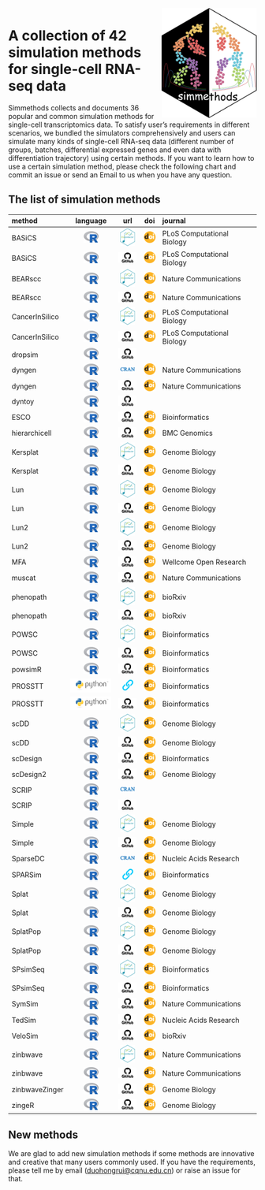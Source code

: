 
<img src="man/figures/simmethods_logo.png" align="right" width = "193px" height="223px"/>

# A collection of 42 simulation methods for single-cell RNA-seq data

Simmethods collects and documents 36 popular and common simulation
methods for single-cell transcriptomics data. To satisfy user’s
requirements in different scenarios, we bundled the simulators
comprehensively and users can simulate many kinds of single-cell RNA-seq
data (different number of groups, batches, differential expressed genes
and even data with differentiation trajectory) using certain methods. If
you want to learn how to use a certain simulation method, please check
the following chart and commit an issue or send an Email to us when you
have any question.

## The list of simulation methods

| method         |                              language                              |                                                                                 url                                                                                  |                                                               doi                                                                | journal                    |
|:---------------|:------------------------------------------------------------------:|:--------------------------------------------------------------------------------------------------------------------------------------------------------------------:|:--------------------------------------------------------------------------------------------------------------------------------:|:---------------------------|
| BASiCS         |   <img src='man/figures/R_logo.png' height='23px' width='30px'>    |       <a href='https://bioconductor.org/packages/release/bioc/html/BASiCS.html'><img src='man/figures/bioconductor_logo.png' height='36px' width = '30px'></a>       |   <a href='https://doi.org/10.1371/journal.pcbi.1004333'><img src='man/figures/doi_logo.png' height='24px' width = '24px'></a>   | PLoS Computational Biology |
| BASiCS         |   <img src='man/figures/R_logo.png' height='23px' width='30px'>    |                      <a href='https://github.com/catavallejos/BASiCS'><img src='man/figures/github_logo.png' height='21px' width = '38px'></a>                       |   <a href='https://doi.org/10.1371/journal.pcbi.1004333'><img src='man/figures/doi_logo.png' height='24px' width = '24px'></a>   | PLoS Computational Biology |
| BEARscc        |   <img src='man/figures/R_logo.png' height='23px' width='30px'>    |    <a href='https://www.bioconductor.org/packages/release/bioc/html/BEARscc.html'><img src='man/figures/bioconductor_logo.png' height='36px' width = '30px'></a>     |    <a href='https://doi.org/10.1038/s41467-018-03608-y'><img src='man/figures/doi_logo.png' height='24px' width = '24px'></a>    | Nature Communications      |
| BEARscc        |   <img src='man/figures/R_logo.png' height='23px' width='30px'>    |                      <a href='https://github.com/seversond12/BEARscc'><img src='man/figures/github_logo.png' height='21px' width = '38px'></a>                       |    <a href='https://doi.org/10.1038/s41467-018-03608-y'><img src='man/figures/doi_logo.png' height='24px' width = '24px'></a>    | Nature Communications      |
| CancerInSilico |   <img src='man/figures/R_logo.png' height='23px' width='30px'>    | <a href='https://www.bioconductor.org/packages/release/bioc/html/CancerInSilico.html'><img src='man/figures/bioconductor_logo.png' height='36px' width = '30px'></a> |   <a href='https://doi.org/10.1371/journal.pcbi.1006935'><img src='man/figures/doi_logo.png' height='24px' width = '24px'></a>   | PLoS Computational Biology |
| CancerInSilico |   <img src='man/figures/R_logo.png' height='23px' width='30px'>    |                    <a href='https://github.com/FertigLab/CancerInSilico'><img src='man/figures/github_logo.png' height='21px' width = '38px'></a>                    |   <a href='https://doi.org/10.1371/journal.pcbi.1006935'><img src='man/figures/doi_logo.png' height='24px' width = '24px'></a>   | PLoS Computational Biology |
| dropsim        |   <img src='man/figures/R_logo.png' height='23px' width='30px'>    |                      <a href='https://github.com/marchinilab/dropsim'><img src='man/figures/github_logo.png' height='21px' width = '38px'></a>                       |                                                                                                                                  |                            |
| dyngen         |   <img src='man/figures/R_logo.png' height='23px' width='30px'>    |               <a href='https://cran.r-project.org/web/packages/dyngen/index.html'><img src='man/figures/CRAN.png' height='12.5px' width = '30px'></a>                |    <a href='https://doi.org/10.1038/s41467-021-24152-2'><img src='man/figures/doi_logo.png' height='24px' width = '24px'></a>    | Nature Communications      |
| dyngen         |   <img src='man/figures/R_logo.png' height='23px' width='30px'>    |                        <a href='https://github.com/dynverse/dyngen'><img src='man/figures/github_logo.png' height='21px' width = '38px'></a>                         |    <a href='https://doi.org/10.1038/s41467-021-24152-2'><img src='man/figures/doi_logo.png' height='24px' width = '24px'></a>    | Nature Communications      |
| dyntoy         |   <img src='man/figures/R_logo.png' height='23px' width='30px'>    |                        <a href='https://github.com/dynverse/dyntoy'><img src='man/figures/github_logo.png' height='21px' width = '38px'></a>                         |                                                                                                                                  |                            |
| ESCO           |   <img src='man/figures/R_logo.png' height='23px' width='30px'>    |                          <a href='https://github.com/JINJINT/ESCO'><img src='man/figures/github_logo.png' height='21px' width = '38px'></a>                          |  <a href='https://doi.org/10.1093/bioinformatics/btab116'><img src='man/figures/doi_logo.png' height='24px' width = '24px'></a>  | Bioinformatics             |
| hierarchicell  |   <img src='man/figures/R_logo.png' height='23px' width='30px'>    |                      <a href='https://github.com/kdzimm/hierarchicell'><img src='man/figures/github_logo.png' height='21px' width = '38px'></a>                      |    <a href='https://doi.org/10.1186/s12864-021-07635-w'><img src='man/figures/doi_logo.png' height='24px' width = '24px'></a>    | BMC Genomics               |
| Kersplat       |   <img src='man/figures/R_logo.png' height='23px' width='30px'>    |      <a href='https://bioconductor.org/packages/release/bioc/html/splatter.html'><img src='man/figures/bioconductor_logo.png' height='36px' width = '30px'></a>      |    <a href='https://doi.org/10.1186/s13059-017-1305-0'><img src='man/figures/doi_logo.png' height='24px' width = '24px'></a>     | Genome Biology             |
| Kersplat       |   <img src='man/figures/R_logo.png' height='23px' width='30px'>    |                        <a href='https://github.com/Oshlack/splatter'><img src='man/figures/github_logo.png' height='21px' width = '38px'></a>                        |    <a href='https://doi.org/10.1186/s13059-017-1305-0'><img src='man/figures/doi_logo.png' height='24px' width = '24px'></a>     | Genome Biology             |
| Lun            |   <img src='man/figures/R_logo.png' height='23px' width='30px'>    |      <a href='https://bioconductor.org/packages/release/bioc/html/splatter.html'><img src='man/figures/bioconductor_logo.png' height='36px' width = '30px'></a>      |    <a href='https://doi.org/10.1186/s13059-017-1305-0'><img src='man/figures/doi_logo.png' height='24px' width = '24px'></a>     | Genome Biology             |
| Lun            |   <img src='man/figures/R_logo.png' height='23px' width='30px'>    |                        <a href='https://github.com/Oshlack/splatter'><img src='man/figures/github_logo.png' height='21px' width = '38px'></a>                        |    <a href='https://doi.org/10.1186/s13059-017-1305-0'><img src='man/figures/doi_logo.png' height='24px' width = '24px'></a>     | Genome Biology             |
| Lun2           |   <img src='man/figures/R_logo.png' height='23px' width='30px'>    |      <a href='https://bioconductor.org/packages/release/bioc/html/splatter.html'><img src='man/figures/bioconductor_logo.png' height='36px' width = '30px'></a>      |    <a href='https://doi.org/10.1186/s13059-017-1305-0'><img src='man/figures/doi_logo.png' height='24px' width = '24px'></a>     | Genome Biology             |
| Lun2           |   <img src='man/figures/R_logo.png' height='23px' width='30px'>    |                        <a href='https://github.com/Oshlack/splatter'><img src='man/figures/github_logo.png' height='21px' width = '38px'></a>                        |    <a href='https://doi.org/10.1186/s13059-017-1305-0'><img src='man/figures/doi_logo.png' height='24px' width = '24px'></a>     | Genome Biology             |
| MFA            |   <img src='man/figures/R_logo.png' height='23px' width='30px'>    |                      <a href='https://github.com/kieranrcampbell/mfa'><img src='man/figures/github_logo.png' height='21px' width = '38px'></a>                       | <a href='https://doi.org/10.12688/wellcomeopenres.11087.1'><img src='man/figures/doi_logo.png' height='24px' width = '24px'></a> | Wellcome Open Research     |
| muscat         |   <img src='man/figures/R_logo.png' height='23px' width='30px'>    |                        <a href='https://github.com/HelenaLC/muscat'><img src='man/figures/github_logo.png' height='21px' width = '38px'></a>                         |    <a href='https://doi.org/10.1038/s41467-020-19894-4'><img src='man/figures/doi_logo.png' height='24px' width = '24px'></a>    | Nature Communications      |
| phenopath      |   <img src='man/figures/R_logo.png' height='23px' width='30px'>    |     <a href='https://bioconductor.org/packages/release/bioc/html/phenopath.html'><img src='man/figures/bioconductor_logo.png' height='36px' width = '30px'></a>      |          <a href='https://doi.org/10.1101/159913'><img src='man/figures/doi_logo.png' height='24px' width = '24px'></a>          | bioRxiv                    |
| phenopath      |   <img src='man/figures/R_logo.png' height='23px' width='30px'>    |                   <a href='https://github.com/kieranrcampbell/phenopath'><img src='man/figures/github_logo.png' height='21px' width = '38px'></a>                    |          <a href='https://doi.org/10.1101/159913'><img src='man/figures/doi_logo.png' height='24px' width = '24px'></a>          | bioRxiv                    |
| POWSC          |   <img src='man/figures/R_logo.png' height='23px' width='30px'>    |      <a href='http://www.bioconductor.org/packages/release/bioc/html/POWSC.html'><img src='man/figures/bioconductor_logo.png' height='36px' width = '30px'></a>      |  <a href='https://doi.org/10.1093/bioinformatics/btaa607'><img src='man/figures/doi_logo.png' height='24px' width = '24px'></a>  | Bioinformatics             |
| POWSC          |   <img src='man/figures/R_logo.png' height='23px' width='30px'>    |                          <a href='https://github.com/suke18/POWSC'><img src='man/figures/github_logo.png' height='21px' width = '38px'></a>                          |  <a href='https://doi.org/10.1093/bioinformatics/btaa607'><img src='man/figures/doi_logo.png' height='24px' width = '24px'></a>  | Bioinformatics             |
| powsimR        |   <img src='man/figures/R_logo.png' height='23px' width='30px'>    |                         <a href='https://github.com/bvieth/powsimR'><img src='man/figures/github_logo.png' height='21px' width = '38px'></a>                         |  <a href='https://doi.org/10.1093/bioinformatics/btx435'><img src='man/figures/doi_logo.png' height='24px' width = '24px'></a>   | Bioinformatics             |
| PROSSTT        | <img src='man/figures/python_logo.png' height='28px' width='84px'> |                       <a href='http://wwwuser.gwdg.de/~compbiol/prosstt/doc/'><img src='man/figures/URL.png' height='25px' width = '25px'></a>                       |  <a href='https://doi.org/10.1093/bioinformatics/btz078'><img src='man/figures/doi_logo.png' height='24px' width = '24px'></a>   | Bioinformatics             |
| PROSSTT        | <img src='man/figures/python_logo.png' height='28px' width='84px'> |                      <a href='https://github.com/soedinglab/prosstt/'><img src='man/figures/github_logo.png' height='21px' width = '38px'></a>                       |  <a href='https://doi.org/10.1093/bioinformatics/btz078'><img src='man/figures/doi_logo.png' height='24px' width = '24px'></a>   | Bioinformatics             |
| scDD           |   <img src='man/figures/R_logo.png' height='23px' width='30px'>    |      <a href='https://www.bioconductor.org/packages/release/bioc/html/scDD.html'><img src='man/figures/bioconductor_logo.png' height='36px' width = '30px'></a>      |    <a href='https://doi.org/10.1186/s13059-016-1077-y'><img src='man/figures/doi_logo.png' height='24px' width = '24px'></a>     | Genome Biology             |
| scDD           |   <img src='man/figures/R_logo.png' height='23px' width='30px'>    |                        <a href='https://github.com/kdkorthauer/scDD'><img src='man/figures/github_logo.png' height='21px' width = '38px'></a>                        |    <a href='https://doi.org/10.1186/s13059-016-1077-y'><img src='man/figures/doi_logo.png' height='24px' width = '24px'></a>     | Genome Biology             |
| scDesign       |   <img src='man/figures/R_logo.png' height='23px' width='30px'>    |                      <a href='https://github.com/Vivianstats/scDesign'><img src='man/figures/github_logo.png' height='21px' width = '38px'></a>                      |  <a href='https://doi.org/10.1093/bioinformatics/btz321'><img src='man/figures/doi_logo.png' height='24px' width = '24px'></a>   | Bioinformatics             |
| scDesign2      |   <img src='man/figures/R_logo.png' height='23px' width='30px'>    |                       <a href='https://github.com/JSB-UCLA/scDesign2'><img src='man/figures/github_logo.png' height='21px' width = '38px'></a>                       |    <a href='https://doi.org/10.1186/s13059-021-02367-2'><img src='man/figures/doi_logo.png' height='24px' width = '24px'></a>    | Genome Biology             |
| SCRIP          |   <img src='man/figures/R_logo.png' height='23px' width='30px'>    |                <a href='https://cran.r-project.org/web/packages/SCRIP/index.html'><img src='man/figures/CRAN.png' height='12.5px' width = '30px'></a>                |                                                                                                                                  |                            |
| SCRIP          |   <img src='man/figures/R_logo.png' height='23px' width='30px'>    |                        <a href='https://github.com/thecailab/SCRIP'><img src='man/figures/github_logo.png' height='21px' width = '38px'></a>                         |                                                                                                                                  |                            |
| Simple         |   <img src='man/figures/R_logo.png' height='23px' width='30px'>    |      <a href='https://bioconductor.org/packages/release/bioc/html/splatter.html'><img src='man/figures/bioconductor_logo.png' height='36px' width = '30px'></a>      |    <a href='https://doi.org/10.1186/s13059-017-1305-0'><img src='man/figures/doi_logo.png' height='24px' width = '24px'></a>     | Genome Biology             |
| Simple         |   <img src='man/figures/R_logo.png' height='23px' width='30px'>    |                        <a href='https://github.com/Oshlack/splatter'><img src='man/figures/github_logo.png' height='21px' width = '38px'></a>                        |    <a href='https://doi.org/10.1186/s13059-017-1305-0'><img src='man/figures/doi_logo.png' height='24px' width = '24px'></a>     | Genome Biology             |
| SparseDC       |   <img src='man/figures/R_logo.png' height='23px' width='30px'>    |               <a href='https://cran.rstudio.com/web/packages/SparseDC/index.html'><img src='man/figures/CRAN.png' height='12.5px' width = '30px'></a>                |       <a href='https://doi.org/10.1093/nar/gkx1113'><img src='man/figures/doi_logo.png' height='24px' width = '24px'></a>        | Nucleic Acids Research     |
| SPARSim        |   <img src='man/figures/R_logo.png' height='23px' width='30px'>    |                           <a href='https://gitlab.com/sysbiobig/sparsim'><img src='man/figures/URL.png' height='25px' width = '25px'></a>                            |  <a href='https://doi.org/10.1093/bioinformatics/btz752'><img src='man/figures/doi_logo.png' height='24px' width = '24px'></a>   | Bioinformatics             |
| Splat          |   <img src='man/figures/R_logo.png' height='23px' width='30px'>    |      <a href='https://bioconductor.org/packages/release/bioc/html/splatter.html'><img src='man/figures/bioconductor_logo.png' height='36px' width = '30px'></a>      |    <a href='https://doi.org/10.1186/s13059-017-1305-0'><img src='man/figures/doi_logo.png' height='24px' width = '24px'></a>     | Genome Biology             |
| Splat          |   <img src='man/figures/R_logo.png' height='23px' width='30px'>    |                        <a href='https://github.com/Oshlack/splatter'><img src='man/figures/github_logo.png' height='21px' width = '38px'></a>                        |    <a href='https://doi.org/10.1186/s13059-017-1305-0'><img src='man/figures/doi_logo.png' height='24px' width = '24px'></a>     | Genome Biology             |
| SplatPop       |   <img src='man/figures/R_logo.png' height='23px' width='30px'>    |      <a href='https://bioconductor.org/packages/release/bioc/html/splatter.html'><img src='man/figures/bioconductor_logo.png' height='36px' width = '30px'></a>      |    <a href='https://doi.org/10.1186/s13059-021-02546-1'><img src='man/figures/doi_logo.png' height='24px' width = '24px'></a>    | Genome Biology             |
| SplatPop       |   <img src='man/figures/R_logo.png' height='23px' width='30px'>    |                        <a href='https://github.com/Oshlack/splatter'><img src='man/figures/github_logo.png' height='21px' width = '38px'></a>                        |    <a href='https://doi.org/10.1186/s13059-021-02546-1'><img src='man/figures/doi_logo.png' height='24px' width = '24px'></a>    | Genome Biology             |
| SPsimSeq       |   <img src='man/figures/R_logo.png' height='23px' width='30px'>    |    <a href='https://www.bioconductor.org/packages/release/bioc/html/SPsimSeq.html'><img src='man/figures/bioconductor_logo.png' height='36px' width = '30px'></a>    |  <a href='https://doi.org/10.1093/bioinformatics/btaa105'><img src='man/figures/doi_logo.png' height='24px' width = '24px'></a>  | Bioinformatics             |
| SPsimSeq       |   <img src='man/figures/R_logo.png' height='23px' width='30px'>    |               <a href='https://github.com/CenterForStatistics-UGent/SPsimSeq'><img src='man/figures/github_logo.png' height='21px' width = '38px'></a>               |  <a href='https://doi.org/10.1093/bioinformatics/btaa105'><img src='man/figures/doi_logo.png' height='24px' width = '24px'></a>  | Bioinformatics             |
| SymSim         |   <img src='man/figures/R_logo.png' height='23px' width='30px'>    |                        <a href='https://github.com/YosefLab/SymSim'><img src='man/figures/github_logo.png' height='21px' width = '38px'></a>                         |    <a href='https://doi.org/10.1038/s41467-019-10500-w'><img src='man/figures/doi_logo.png' height='24px' width = '24px'></a>    | Nature Communications      |
| TedSim         |   <img src='man/figures/R_logo.png' height='23px' width='30px'>    |                        <a href='https://github.com/Galaxeee/TedSim'><img src='man/figures/github_logo.png' height='21px' width = '38px'></a>                         |       <a href='https://doi.org/10.1093/nar/gkac235'><img src='man/figures/doi_logo.png' height='24px' width = '24px'></a>        | Nucleic Acids Research     |
| VeloSim        |   <img src='man/figures/R_logo.png' height='23px' width='30px'>    |                        <a href='https://github.com/PeterZZQ/VeloSim'><img src='man/figures/github_logo.png' height='21px' width = '38px'></a>                        |    <a href='https://doi.org/10.1101/2021.01.11.426277'><img src='man/figures/doi_logo.png' height='24px' width = '24px'></a>     | bioRxiv                    |
| zinbwave       |   <img src='man/figures/R_logo.png' height='23px' width='30px'>    |    <a href='http://www.bioconductor.org/packages/release/bioc/html/zinbwave.html'><img src='man/figures/bioconductor_logo.png' height='36px' width = '30px'></a>     |    <a href='https://doi.org/10.1038/s41467-017-02554-5'><img src='man/figures/doi_logo.png' height='24px' width = '24px'></a>    | Nature Communications      |
| zinbwave       |   <img src='man/figures/R_logo.png' height='23px' width='30px'>    |                        <a href='https://github.com/drisso/zinbwave'><img src='man/figures/github_logo.png' height='21px' width = '38px'></a>                         |    <a href='https://doi.org/10.1038/s41467-017-02554-5'><img src='man/figures/doi_logo.png' height='24px' width = '24px'></a>    | Nature Communications      |
| zinbwaveZinger |   <img src='man/figures/R_logo.png' height='23px' width='30px'>    |                    <a href='https://github.com/statOmics/zinbwaveZinger'><img src='man/figures/github_logo.png' height='21px' width = '38px'></a>                    |    <a href='https://doi.org/10.1186/s13059-018-1406-4'><img src='man/figures/doi_logo.png' height='24px' width = '24px'></a>     | Genome Biology             |
| zingeR         |   <img src='man/figures/R_logo.png' height='23px' width='30px'>    |                        <a href='https://github.com/statOmics/zingeR'><img src='man/figures/github_logo.png' height='21px' width = '38px'></a>                        |    <a href='https://doi.org/10.1186/s13059-018-1406-4'><img src='man/figures/doi_logo.png' height='24px' width = '24px'></a>     | Genome Biology             |

## New methods

We are glad to add new simulation methods if some methods are innovative
and creative that many users commonly used. If you have the
requirements, please tell me by email (<duohongrui@cqnu.edu.cn>) or
raise an issue for that.
